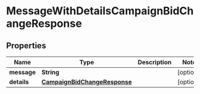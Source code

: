 

# MessageWithDetailsCampaignBidChangeResponse

## Properties

Name | Type | Description | Notes
------------ | ------------- | ------------- | -------------
**message** | **String** |  |  [optional]
**details** | [**CampaignBidChangeResponse**](CampaignBidChangeResponse.md) |  |  [optional]



